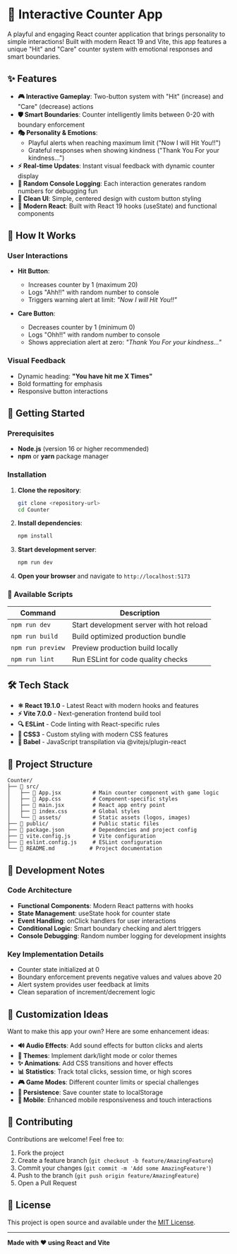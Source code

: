 # 🎯 Interactive Counter App

A playful and engaging React counter application that brings personality to simple interactions! Built with modern React 19 and Vite, this app features a unique "Hit" and "Care" counter system with emotional responses and smart boundaries.

## ✨ Features

- **🎮 Interactive Gameplay**: Two-button system with "Hit" (increase) and "Care" (decrease) actions
- **🛡️ Smart Boundaries**: Counter intelligently limits between 0-20 with boundary enforcement
- **🎭 Personality & Emotions**: 
  - Playful alerts when reaching maximum limit ("Now I will Hit You!!")
  - Grateful responses when showing kindness ("Thank You For your kindness...")
- **⚡ Real-time Updates**: Instant visual feedback with dynamic counter display
- **🎲 Random Console Logging**: Each interaction generates random numbers for debugging fun
- **🎨 Clean UI**: Simple, centered design with custom button styling
- **🚀 Modern React**: Built with React 19 hooks (useState) and functional components

## 🎯 How It Works

### User Interactions
- **Hit Button**: 
  - Increases counter by 1 (maximum 20)
  - Logs "Ahh!!" with random number to console
  - Triggers warning alert at limit: *"Now I will Hit You!!"*
  
- **Care Button**: 
  - Decreases counter by 1 (minimum 0)  
  - Logs "Ohh!!" with random number to console
  - Shows appreciation alert at zero: *"Thank You For your kindness..."*

### Visual Feedback
- Dynamic heading: **"You have hit me X Times"**
- Bold formatting for emphasis
- Responsive button interactions

## 🚀 Getting Started

### Prerequisites
- **Node.js** (version 16 or higher recommended)
- **npm** or **yarn** package manager

### Installation

1. **Clone the repository**:
   ```bash
   git clone <repository-url>
   cd Counter
   ```

2. **Install dependencies**:
   ```bash
   npm install
   ```

3. **Start development server**:
   ```bash
   npm run dev
   ```

4. **Open your browser** and navigate to `http://localhost:5173`

### 📜 Available Scripts

| Command | Description |
|---------|-------------|
| `npm run dev` | Start development server with hot reload |
| `npm run build` | Build optimized production bundle |
| `npm run preview` | Preview production build locally |
| `npm run lint` | Run ESLint for code quality checks |

## 🛠️ Tech Stack

- **⚛️ React 19.1.0** - Latest React with modern hooks and features
- **⚡ Vite 7.0.0** - Next-generation frontend build tool
- **🔍 ESLint** - Code linting with React-specific rules
- **🎨 CSS3** - Custom styling with modern CSS features
- **🔧 Babel** - JavaScript transpilation via @vitejs/plugin-react

## 📁 Project Structure

```
Counter/
├── 📂 src/
│   ├── 📄 App.jsx          # Main counter component with game logic
│   ├── 🎨 App.css          # Component-specific styles
│   ├── 📄 main.jsx         # React app entry point
│   ├── 🎨 index.css        # Global styles
│   └── 📂 assets/          # Static assets (logos, images)
├── 📂 public/              # Public static files
├── 📄 package.json         # Dependencies and project config
├── 📄 vite.config.js       # Vite configuration
├── 📄 eslint.config.js     # ESLint configuration
└── 📄 README.md           # Project documentation
```

## 🔧 Development Notes

### Code Architecture
- **Functional Components**: Modern React patterns with hooks
- **State Management**: useState hook for counter state
- **Event Handling**: onClick handlers for user interactions
- **Conditional Logic**: Smart boundary checking and alert triggers
- **Console Debugging**: Random number logging for development insights

### Key Implementation Details
- Counter state initialized at 0
- Boundary enforcement prevents negative values and values above 20
- Alert system provides user feedback at limits
- Clean separation of increment/decrement logic

## 🎨 Customization Ideas

Want to make this app your own? Here are some enhancement ideas:

- **🔊 Audio Effects**: Add sound effects for button clicks and alerts
- **🌈 Themes**: Implement dark/light mode or color themes  
- **✨ Animations**: Add CSS transitions and hover effects
- **📊 Statistics**: Track total clicks, session time, or high scores
- **🎮 Game Modes**: Different counter limits or special challenges
- **💾 Persistence**: Save counter state to localStorage
- **📱 Mobile**: Enhanced mobile responsiveness and touch interactions

## 🤝 Contributing

Contributions are welcome! Feel free to:

1. Fork the project
2. Create a feature branch (`git checkout -b feature/AmazingFeature`)
3. Commit your changes (`git commit -m 'Add some AmazingFeature'`)
4. Push to the branch (`git push origin feature/AmazingFeature`)
5. Open a Pull Request

## 📝 License

This project is open source and available under the [MIT License](LICENSE).

---

**Made with ❤️ using React and Vite**
